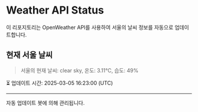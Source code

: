 
# Weather API Status

이 리포지토리는 OpenWeather API를 사용하여 서울의 날씨 정보를 자동으로 업데이트합니다.

## 현재 서울 날씨
> 서울의 현재 날씨: clear sky, 온도: 3.11°C, 습도: 49%

⏳ 업데이트 시간: 2025-03-05 16:23:00 (UTC)

---
자동 업데이트 봇에 의해 관리됩니다.
